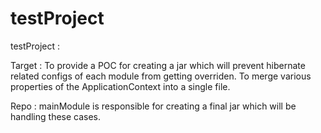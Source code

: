 # testProject
testProject : 

Target : To provide a POC for creating a jar which will prevent hibernate related configs of each module from getting overriden. To merge various properties of the ApplicationContext into a single file.

Repo : mainModule is responsible for creating a final jar which will be handling these cases. 
